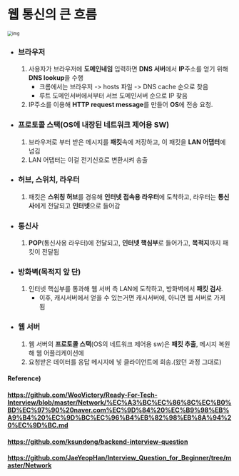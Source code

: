 # 웹 통신의 큰 흐름

<img src="https://camo.githubusercontent.com/1d907c5b70e225e976ae41bb729c65e4c7e047a550aea90cd7fc7576aff72f32/68747470733a2f2f74312e6461756d63646e2e6e65742f6366696c652f746973746f72792f393946303939333735433132344232443032" alt="img" style="zoom:67%;" /> 

* ### 브라우저

  1. 사용자가 브라우저에 **도메인네임** 입력하면 **DNS 서버**에서 **IP**주소를 얻기 위해 **DNS lookup**을 수행
     * 크롬에서는 브라우저 -> hosts 파일 -> DNS cache 순으로 찾음
     * 루트 도메인서버에서부터 서브 도메인서버 순으로 IP 찾음
  2. IP주소를 이용해 **HTTP request message**를 만들어 **OS**에 전송 요청.



* ### 프로토콜 스택(OS에 내장된 네트워크 제어용 SW)

  1. 브라우저로 부터 받은 메시지를 **패킷**속에 저장하고, 이 패킷을 **LAN 어댑터**에 넘김
  2. LAN 어댑터는 이걸 전기신호로 변환시켜 송출



* ### 허브, 스위치, 라우터

  1. 패킷은 **스위칭 허브**를 경유해 **인터넷 접속용 라우터**에 도착하고, 라우터는 **통신사**에게 전달되고 **인터넷**으로 들어감



* ### 통신사

  1. **POP**(통신사용 라우터)에 전달되고, **인터넷 핵심부**로 들어가고, **목적지**까지 패킷이 전달됨



* ### 방화벽(목적지 앞 단)
  1. 인터넷 핵심부를 통과해 웹 서버 측 LAN에 도착하고, 방화벽에서 **패킷 검사**.
     * 이후, 캐시서버에서 얻을 수 있는거면 캐시서버에, 아니면 웹 서버로 가게 됨



* ### 웹 서버

  1. 웹 서버의 **프로토콜 스택**(OS의 네트워크 제어용 sw)은 **패킷 추출**, 메시지 복원해 웹 어플리케이션에
  2. 요청받은 데이터를 응답 메시지에 넣 클라이언트에 회송.(왔던 과정 그대로)



#### Reference)

#### https://github.com/WooVictory/Ready-For-Tech-Interview/blob/master/Network/%EC%A3%BC%EC%86%8C%EC%B0%BD%EC%97%90%20naver.com%EC%9D%84%20%EC%B9%98%EB%A9%B4%20%EC%9D%BC%EC%96%B4%EB%82%98%EB%8A%94%20%EC%9D%BC.md

#### https://github.com/ksundong/backend-interview-question

#### https://github.com/JaeYeopHan/Interview_Question_for_Beginner/tree/master/Network